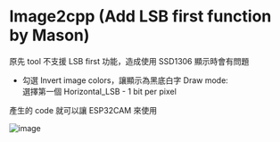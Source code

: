 # Image2cpp (Add LSB first function by Mason)

原先 tool 不支援 LSB first 功能，造成使用 SSD1306 顯示時會有問題

- 勾選 Invert image colors，讓顯示為黑底白字
Draw mode:	
選擇第一個  Horizontal_LSB - 1 bit per pixel

產生的 code 就可以讓 ESP32CAM 來使用


![image](readme_2.jpg)

